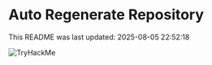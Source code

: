 # Auto Regenerate Repository

This README was last updated: 2025-08-05 22:52:18

 ![TryHackMe](https://tryhackme.com/badge/533634)
